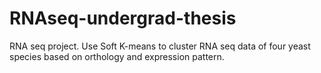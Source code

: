 # RNAseq-undergrad-thesis
RNA seq project. Use Soft K-means to cluster RNA seq data of four yeast species based on orthology and expression pattern.
